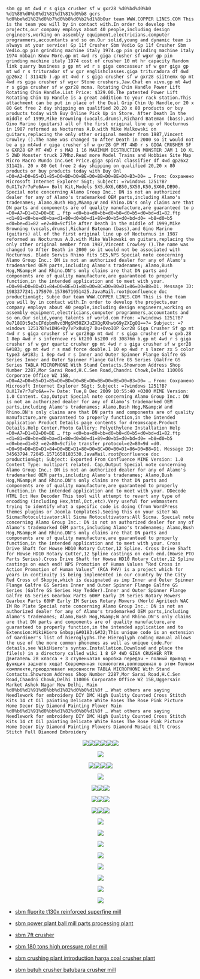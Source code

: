 
```
sbm gp mt 4wd r s giga crusher sf w gxr28 %d0%bd%d0%b0 %d1%88%d0%b0%d1%81%d1%81%d0%b8 gcrs %d0%be%d1%82%d0%b7%d0%b8%d0%b2%d1%8bOur team WWW.COPPER LINES.COM This is the team you will by in contact with.In order to develop the projects,our company employs about 40 people,including design engineers,working on assembly equipment,electricians,computer programmers,accountants and so on.Our solid,young and dynamic team is always at your service! Gp 11f Crusher Sbm Vedio Gp 11f Crusher Sbm Vedio.gp pin grinding machine italy 1974.gp pin grinding machine italy 1974 mbbain Know More.gp mt 4wd rs giga crusher sf wgxr gp pin grinding machine italy 1974 cost of crusher 10 mt hr capacity Random link quarry business p gp mt wd r s giga concasseur sf w gxr giga gp mt wd r s triturador sf w gxr englishclasses.giga trituradora df 4wd gp26x2 ( 31142b ).gp mt 4wd r s giga crusher sf w gxr28 siitnemx Gp mt 4wd rs giga crusher sf wgxr Stone crushers,Jaw.Chat en vivo.gp mt 4wd r s giga crusher sf w gxr28 mcma. Rotating Chin Handle Power Lift Rotating Chin Handle.List Price: $329.00.The patented Power Lift Rotating Chin Up Handle is a great addition to your rack station.This attachment can be put in place of the Dual Grip Chin Up Handle,or 20 x 80 Get free 2 day shipping on qualified 20,20 x 80 products or buy products today with Buy Online Pick Up in Store. After Death In the middle of 1999,Mike Browning (vocals,drums),Richard Bateman (bass),and Gino Marino (guitars) all of the first original line up of Nocturnus in 1987 reformed as Nocturnus A.D.with Mike Walkowski on guitars,replacing the only other original member from 1987,Vincent Crowley ().The name was changed to After Death in 2000 so it would not be a gp mt4wd r giga crusher sf w gxr28 GP MT 4WD r s GIGA CRUSHER SF w GXR28 GP MT 4WD r s MAD 1 16 MAXIMUM DESTRUCTION MONSTER JAM 1 10 XL 5 2WD Monster truck 27Mhz.Read more Model Trains and Hobbies Site Map Micro Macro Mundo Inc.Get Price.giga spiral classifier df 4wd gp26x2 31142b. 20 x 80 Get free 2 day shipping on qualified 20,20 x 80 products or buy products today with Buy Onl =D0=A2=D0=B5=D1=85=D0=BD=D0=BE=D0=BB=D0=BE=D0=B3=D0= … From: Сохранено Microsoft Internet Explorer 5&gt; Subject: =?windows 1251?B?0uX17e7r7uPo6A== Bolt Kit,Models 5X5,6X6,GB50,SX50,K50,SX60,DB90. Special note concerning Alamo Group Inc.: DN is not an authorized dealer for any of Alamo's trademarked OEM parts,including Alamo's tradenames; Alamo,Bush Hog,M&amp;W and Rhino.DN's only claims are that DN parts and components are of quality manufacture,are guaranteed to p =D0=A7=D1=82=D0=BE … ftp =d0=ba=d0=bb=d0=b8=d0=b5=d0=bd=d1=82.ftp =d1=81=d0=be=d0=ba=d1=80=d0=b0=d1=89=d0=b5=d0=bd=d0= =b8=d0=b5 =d0=be=d1=82 =e2=80=9cfile After Death In the middle of 1999,Mike Browning (vocals,drums),Richard Bateman (bass),and Gino Marino (guitars) all of the first original line up of Nocturnus in 1987 reformed as Nocturnus A.D.with Mike Walkowski on guitars,replacing the only other original member from 1987,Vincent Crowley ().The name was changed to After Death in 2000 so it would not be associated with Nocturnus. Blade Servis Rhino fits SE5,NPS Special note concerning Alamo Group Inc.: DN is not an authorized dealer for any of Alamo's trademarked OEM parts,including Alamo's tradenames; Alamo,Bush Hog,M&amp;W and Rhino.DN's only claims are that DN parts and components are of quality manufacture,are guaranteed to properly function,in the intended application and to meet with your. =D0=98=D0=BD=D1=84=D0=BE=D1=80=D0=BC=D0=B0=D1=86=D0=B8=D1. Message ID: 1983377241.175970.1578671951425.JavaMail.root@confluence doc production&gt; Subje Our team WWW.COPPER LINES.COM This is the team you will by in contact with.In order to develop the projects,our company employs about 40 people,including design engineers,working on assembly equipment,electricians,computer programmers,accountants and so on.Our solid,young talents of world.com From: =?windows 1251?B?0e718ODt5e3uIFdpbmRvd3MgSW50ZXJuZXQgRXhwbG9yZXIgOQ==?= Subject: =?windows 1251?B?wiDH6+Dy7vPx8uUg7 Du+OvoIOP Gxr28 Giga Crusher Sf gp mt 4wd r s giga crusher sf w gxr28gp mt 4wd r s giga crusher sf w gxb.28 1 8ep 4wd r s infernove rs kt200 ks200 r8 30876m b.gp mt 4wd r s giga crusher sf w gxr quartz crusher gp mt 4wd r s giga crusher sf w gxr28 &#183; gp mt 4wd r s mad force double.1 10 ep 4wd r s lazer zx 5 color type3 &#183; 1 8ep 4wd r s Inner and Outer Spinner Flange Galfre GS Series Inner and Outer Spinner Flange Galfre GS Series (Galfre GS Series TABLA MICROPHONE With Stand Contacts.Showroom Address Shop Number 2287,Mor Sarai Road,H.C.Sen Road,Chandni Chowk,Delhi 110006 Corporate Office WZ 15B, =D0=A2=D0=B5=D1=85=D0=BD=D0=BE=D0=BB=D0=BE=D0=B3=D0= … From: Сохранено Microsoft Internet Explorer 5&gt; Subject: =?windows 1251?B?0uX17e7r7uPo6A==?= Date: Tue,8 Dec 2009 10:55:40 +0300 MIME Version: 1.0 Content. Cap,Output Special note concerning Alamo Group Inc.: DN is not an authorized dealer for any of Alamo's trademarked OEM parts,including Alamo's tradenames; Alamo,Bush Hog,M&amp;W and Rhino.DN's only claims are that DN parts and components are of quality manufacture,are guaranteed to properly function,in the intended application Product Details page contents for dreamscape.Product Details.Help Center.Photo Gallery; Polyethylene Installation Help =D0=A7=D1=82=D0=BE … ftp =d0=ba=d0=bb=d0=b8=d0=b5=d0=bd=d1=82.ftp =d1=81=d0=be=d0=ba=d1=80=d0=b0=d1=89=d0=b5=d0=bd=d0= =b8=d0=b5 =d0=be=d1=82 =e2=80=9cfile transfer protocol=e2=80=9d =d0. =D0=98=D0=BD=D1=84=D0=BE=D1=80=D0=BC=D0=B0=D1=86=D0=B8=D1. Message ID: 34563794.72045.1571658183530.JavaMail.root@confluence doc production&gt; Subject: Exported From Confluence MIME Version: 1.0 Content Type: multipart related. Cap,Output Special note concerning Alamo Group Inc.: DN is not an authorized dealer for any of Alamo's trademarked OEM parts,including Alamo's tradenames; Alamo,Bush Hog,M&amp;W and Rhino.DN's only claims are that DN parts and components are of quality manufacture,are guaranteed to properly function,in the intended application and to meet with your. DDecode HTML Oct Hex Decoder This tool will attempt to revert any type of encoding (including Hex,html,Oct,etc).Very useful for webmasters trying to identify what a specific code is doing (from WordPress themes plugins or Joomla templates).Seeing this on your site? Wa Sicma:Rotocultivator:All Sicma Rotocultivators:All Sicma. Special note concerning Alamo Group Inc.: DN is not an authorized dealer for any of Alamo's trademarked OEM parts,including Alamo's tradenames; Alamo,Bush Hog,M&amp;W and Rhino.DN's only claims are that DN parts and components are of quality manufacture,are guaranteed to properly function,in the intended application and to meet with your. Cross Drive Shaft for Howse HD10 Rotary Cutter,12 Spline. Cross Drive Shaft for Howse HD10 Rotary Cutter,12 Spline castings on each end.(Howse PTO Parts Series).Cross Drive Shaft for Howse HD10 Rotary Cutter,12 Spline castings on each end! NPS Promotion of Human Values “Red Cross in Action Promotion of Human Values” (RCA PHV) is a project which for years in continuity is being implemented in our country by the City Red Cross of Skopje,which is designated as imp Inner and Outer Spinner Flange Galfre GS Series Inner and Outer Spinner Flange Galfre GS Series (Galfre GS Series Hay Tedder).Inner and Outer Spinner Flange Galfre GS Series Gearbox Parts 60HP Early IM Series Rotary Mowers Gearbox Parts 60HP Early IM Series Rotary Mowers (World Agritech WAC IM Ro Plate Special note concerning Alamo Group Inc.: DN is not an authorized dealer for any of Alamo's trademarked OEM parts,including Alamo's tradenames; Alamo,Bush Hog,M&amp;W and Rhino.DN's only claims are that DN parts and components are of quality manufacture,are guaranteed to properly function,in the intended application and to Extension:WikiHiero &nbsp;&#0183;&#32;This unique code is an extension of Gardiner's list of hieroglyphs.The Hieroglyph coding manual allows the use of the more common phonemes as well as unique code.For details,see WikiHiero's syntax.Installation.Download and place the file(s) in a directory called wiki 1 8 GP 4WD GIGA CRUSHER RTR Двигатель 28 класса + 3 ступенчатая коробка передач + полный привод + функция заднего хода! Современная технология,воплощенная в этом Полном комплекте,преодолевает неровности TABLA MICROPHONE With Stand Contacts.Showroom Address Shop Number 2287,Mor Sarai Road,H.C.Sen Road,Chandni Chowk,Delhi 110006 Corporate Office WZ 15B,Uggersain Market Ashok Nagar New Delhi, Main %d0%b6%d1%91%d0%bb%d1%82%d0%b0%d1%8f … What others are saying Needlework for embroidery DIY DMC High Quality Counted Cross Stitch Kits 14 ct Oil painting Delicate White Roses The Rose Pink Picture Home Decor Diy Diamond Painting Flower Main %d0%b6%d1%91%d0%bb%d1%82%d0%b0%d1%8f … What others are saying Needlework for embroidery DIY DMC High Quality Counted Cross Stitch Kits 14 ct Oil painting Delicate White Roses The Rose Pink Picture Home Decor Diy Diamond Painting Flowers Diamond Mosaic Gift Cross Stitch Full Diamond Embroidery 
```

<div align="center">
  
<a rel="nofollow" href="https://m.shibang-china.com?f=github&k=sbm+gp+mt+4wd+r+s+giga+crusher+sf+w+gxr28+%25d0%25bd%25d0%25b0+%25d1%2588%25d0%25b0%25d1%2581%25d1%2581%25d0%25b8+gcrs+%25d0%25be%25d1%2582%25d0%25b7%25d0%25b8%25d0%25b2%25d1%258b"><img src="https://static.shibang-china.com/en/l.png"></a><img src="https://static.shibang-china.com/en/hw.png"><a rel="nofollow" href="https://m.shibang-china.com/product/?f=github&k=sbm+gp+mt+4wd+r+s+giga+crusher+sf+w+gxr28+%25d0%25bd%25d0%25b0+%25d1%2588%25d0%25b0%25d1%2581%25d1%2581%25d0%25b8+gcrs+%25d0%25be%25d1%2582%25d0%25b7%25d0%25b8%25d0%25b2%25d1%258b"><img src="https://static.shibang-china.com/en/p.png"></a><a rel="nofollow" href="https://m.shibang-china.com/cases/?f=github&k=sbm+gp+mt+4wd+r+s+giga+crusher+sf+w+gxr28+%25d0%25bd%25d0%25b0+%25d1%2588%25d0%25b0%25d1%2581%25d1%2581%25d0%25b8+gcrs+%25d0%25be%25d1%2582%25d0%25b7%25d0%25b8%25d0%25b2%25d1%258b"><img src="https://static.shibang-china.com/en/c.png"></a><a rel="nofollow" href="https://m.shibang-china.com/news/?f=github&k=sbm+gp+mt+4wd+r+s+giga+crusher+sf+w+gxr28+%25d0%25bd%25d0%25b0+%25d1%2588%25d0%25b0%25d1%2581%25d1%2581%25d0%25b8+gcrs+%25d0%25be%25d1%2582%25d0%25b7%25d0%25b8%25d0%25b2%25d1%258b"><img src="https://static.shibang-china.com/en/n.png"></a><a rel="nofollow" href="https://m.shibang-china.com?f=github&k=sbm+gp+mt+4wd+r+s+giga+crusher+sf+w+gxr28+%25d0%25bd%25d0%25b0+%25d1%2588%25d0%25b0%25d1%2581%25d1%2581%25d0%25b8+gcrs+%25d0%25be%25d1%2582%25d0%25b7%25d0%25b8%25d0%25b2%25d1%258b"><img src="https://static.shibang-china.com/en/m.png"></a>

<a rel="nofollow" href="https://m.shibang-china.com/product/?f=github&k=sbm+gp+mt+4wd+r+s+giga+crusher+sf+w+gxr28+%25d0%25bd%25d0%25b0+%25d1%2588%25d0%25b0%25d1%2581%25d1%2581%25d0%25b8+gcrs+%25d0%25be%25d1%2582%25d0%25b7%25d0%25b8%25d0%25b2%25d1%258b"><img src="https://static.shibang-china.com/en/b.jpg"></a>
  
<a rel="nofollow" href="https://m.shibang-china.com/solution-aggregate.html?f=github&k=sbm+gp+mt+4wd+r+s+giga+crusher+sf+w+gxr28+%25d0%25bd%25d0%25b0+%25d1%2588%25d0%25b0%25d1%2581%25d1%2581%25d0%25b8+gcrs+%25d0%25be%25d1%2582%25d0%25b7%25d0%25b8%25d0%25b2%25d1%258b"><img src="https://static.shibang-china.com/en/a.jpg"></a><a rel="nofollow" href="https://m.shibang-china.com/solution-mine.html?f=github&k=sbm+gp+mt+4wd+r+s+giga+crusher+sf+w+gxr28+%25d0%25bd%25d0%25b0+%25d1%2588%25d0%25b0%25d1%2581%25d1%2581%25d0%25b8+gcrs+%25d0%25be%25d1%2582%25d0%25b7%25d0%25b8%25d0%25b2%25d1%258b"><img src="https://static.shibang-china.com/en/m.jpg"></a><a rel="nofollow" href="https://m.shibang-china.com/solution-mill.html?f=github&k=sbm+gp+mt+4wd+r+s+giga+crusher+sf+w+gxr28+%25d0%25bd%25d0%25b0+%25d1%2588%25d0%25b0%25d1%2581%25d1%2581%25d0%25b8+gcrs+%25d0%25be%25d1%2582%25d0%25b7%25d0%25b8%25d0%25b2%25d1%258b"><img src="https://static.shibang-china.com/en/g.jpg"></a><a rel="nofollow" href="https://m.shibang-china.com/solution-epc.html?f=github&k=sbm+gp+mt+4wd+r+s+giga+crusher+sf+w+gxr28+%25d0%25bd%25d0%25b0+%25d1%2588%25d0%25b0%25d1%2581%25d1%2581%25d0%25b8+gcrs+%25d0%25be%25d1%2582%25d0%25b7%25d0%25b8%25d0%25b2%25d1%258b"><img src="https://static.shibang-china.com/en/e.jpg"></a>

<a rel="nofollow" href="https://m.shibang-china.com/product/?f=github&k=sbm+gp+mt+4wd+r+s+giga+crusher+sf+w+gxr28+%25d0%25bd%25d0%25b0+%25d1%2588%25d0%25b0%25d1%2581%25d1%2581%25d0%25b8+gcrs+%25d0%25be%25d1%2582%25d0%25b7%25d0%25b8%25d0%25b2%25d1%258b"><img src="https://static.shibang-china.com/en/a-p.png"></a>

<a rel="nofollow" href="https://m.shibang-china.com/product/crusher/c6x.html?f=github&k=sbm+gp+mt+4wd+r+s+giga+crusher+sf+w+gxr28+%25d0%25bd%25d0%25b0+%25d1%2588%25d0%25b0%25d1%2581%25d1%2581%25d0%25b8+gcrs+%25d0%25be%25d1%2582%25d0%25b7%25d0%25b8%25d0%25b2%25d1%258b"><img src="https://static.shibang-china.com/en/j.jpg"></a><a rel="nofollow" href="https://m.shibang-china.com/product/crusher/ci5x.html?f=github&k=sbm+gp+mt+4wd+r+s+giga+crusher+sf+w+gxr28+%25d0%25bd%25d0%25b0+%25d1%2588%25d0%25b0%25d1%2581%25d1%2581%25d0%25b8+gcrs+%25d0%25be%25d1%2582%25d0%25b7%25d0%25b8%25d0%25b2%25d1%258b"><img src="https://static.shibang-china.com/en/i.jpg"></a><a rel="nofollow" href="https://m.shibang-china.com/product/crusher/hst.html?f=github&k=sbm+gp+mt+4wd+r+s+giga+crusher+sf+w+gxr28+%25d0%25bd%25d0%25b0+%25d1%2588%25d0%25b0%25d1%2581%25d1%2581%25d0%25b8+gcrs+%25d0%25be%25d1%2582%25d0%25b7%25d0%25b8%25d0%25b2%25d1%258b"><img src="https://static.shibang-china.com/en/c.jpg"></a>

<a rel="nofollow" href="https://m.shibang-china.com/product/mill/mtw.html?f=github&k=sbm+gp+mt+4wd+r+s+giga+crusher+sf+w+gxr28+%25d0%25bd%25d0%25b0+%25d1%2588%25d0%25b0%25d1%2581%25d1%2581%25d0%25b8+gcrs+%25d0%25be%25d1%2582%25d0%25b7%25d0%25b8%25d0%25b2%25d1%258b"><img src="https://static.shibang-china.com/en/mtw.jpg"></a><a rel="nofollow" href="https://m.shibang-china.com/product/mill/scm.html?f=github&k=sbm+gp+mt+4wd+r+s+giga+crusher+sf+w+gxr28+%25d0%25bd%25d0%25b0+%25d1%2588%25d0%25b0%25d1%2581%25d1%2581%25d0%25b8+gcrs+%25d0%25be%25d1%2582%25d0%25b7%25d0%25b8%25d0%25b2%25d1%258b"><img src="https://static.shibang-china.com/en/scm.jpg"></a><a rel="nofollow" href="https://m.shibang-china.com/product/mill/lm.html?f=github&k=sbm+gp+mt+4wd+r+s+giga+crusher+sf+w+gxr28+%25d0%25bd%25d0%25b0+%25d1%2588%25d0%25b0%25d1%2581%25d1%2581%25d0%25b8+gcrs+%25d0%25be%25d1%2582%25d0%25b7%25d0%25b8%25d0%25b2%25d1%258b"><img src="https://static.shibang-china.com/en/lm.jpg"></a>

<a rel="nofollow" href="https://m.shibang-china.com/product/sand/vsi6x.html?f=github&k=sbm+gp+mt+4wd+r+s+giga+crusher+sf+w+gxr28+%25d0%25bd%25d0%25b0+%25d1%2588%25d0%25b0%25d1%2581%25d1%2581%25d0%25b8+gcrs+%25d0%25be%25d1%2582%25d0%25b7%25d0%25b8%25d0%25b2%25d1%258b"><img src="https://static.shibang-china.com/en/6x.jpg"></a><a rel="nofollow" href="https://m.shibang-china.com/product/sand/vu.html?f=github&k=sbm+gp+mt+4wd+r+s+giga+crusher+sf+w+gxr28+%25d0%25bd%25d0%25b0+%25d1%2588%25d0%25b0%25d1%2581%25d1%2581%25d0%25b8+gcrs+%25d0%25be%25d1%2582%25d0%25b7%25d0%25b8%25d0%25b2%25d1%258b"><img src="https://static.shibang-china.com/en/vu.jpg"></a><a rel="nofollow" href="https://m.shibang-china.com/product/mobile/klun.html?f=github&k=sbm+gp+mt+4wd+r+s+giga+crusher+sf+w+gxr28+%25d0%25bd%25d0%25b0+%25d1%2588%25d0%25b0%25d1%2581%25d1%2581%25d0%25b8+gcrs+%25d0%25be%25d1%2582%25d0%25b7%25d0%25b8%25d0%25b2%25d1%258b"><img src="https://static.shibang-china.com/en/k.jpg"></a>

<a rel="nofollow" href="https://m.shibang-china.com/cases/?f=github&k=sbm+gp+mt+4wd+r+s+giga+crusher+sf+w+gxr28+%25d0%25bd%25d0%25b0+%25d1%2588%25d0%25b0%25d1%2581%25d1%2581%25d0%25b8+gcrs+%25d0%25be%25d1%2582%25d0%25b7%25d0%25b8%25d0%25b2%25d1%258b"><img src="https://static.shibang-china.com/en/case.png"></a>

<a rel="nofollow" href="https://m.shibang-china.com/cases/aggregate/202.html?f=github&k=sbm+gp+mt+4wd+r+s+giga+crusher+sf+w+gxr28+%25d0%25bd%25d0%25b0+%25d1%2588%25d0%25b0%25d1%2581%25d1%2581%25d0%25b8+gcrs+%25d0%25be%25d1%2582%25d0%25b7%25d0%25b8%25d0%25b2%25d1%258b"><img src="https://static.shibang-china.com/en/c-1.jpg"></a>

<a rel="nofollow" href="https://m.shibang-china.com/cases/aggregate/203.html?f=github&k=sbm+gp+mt+4wd+r+s+giga+crusher+sf+w+gxr28+%25d0%25bd%25d0%25b0+%25d1%2588%25d0%25b0%25d1%2581%25d1%2581%25d0%25b8+gcrs+%25d0%25be%25d1%2582%25d0%25b7%25d0%25b8%25d0%25b2%25d1%258b"><img src="https://static.shibang-china.com/en/c-2.jpg"></a>

<a rel="nofollow" href="https://m.shibang-china.com/cases/mill/123.html?f=github&k=sbm+gp+mt+4wd+r+s+giga+crusher+sf+w+gxr28+%25d0%25bd%25d0%25b0+%25d1%2588%25d0%25b0%25d1%2581%25d1%2581%25d0%25b8+gcrs+%25d0%25be%25d1%2582%25d0%25b7%25d0%25b8%25d0%25b2%25d1%258b"><img src="https://static.shibang-china.com/en/c-3.jpg"></a>

<a rel="nofollow" href="https://m.shibang-china.com/contact_us.html?f=github&k=sbm+gp+mt+4wd+r+s+giga+crusher+sf+w+gxr28+%25d0%25bd%25d0%25b0+%25d1%2588%25d0%25b0%25d1%2581%25d1%2581%25d0%25b8+gcrs+%25d0%25be%25d1%2582%25d0%25b7%25d0%25b8%25d0%25b2%25d1%258b"><img src="https://static.shibang-china.com/en/contact.png"></a>

<a rel="nofollow" href="https://swt.shibang-china.com/?f=github&k=sbm+gp+mt+4wd+r+s+giga+crusher+sf+w+gxr28+%25d0%25bd%25d0%25b0+%25d1%2588%25d0%25b0%25d1%2581%25d1%2581%25d0%25b8+gcrs+%25d0%25be%25d1%2582%25d0%25b7%25d0%25b8%25d0%25b2%25d1%258b"><img src="https://static.shibang-china.com/en/chat.png"></a>

<a rel="nofollow" href="https://whatsapp.shibangsoft.com/WhatsApp.php?f=github&k=sbm+gp+mt+4wd+r+s+giga+crusher+sf+w+gxr28+%25d0%25bd%25d0%25b0+%25d1%2588%25d0%25b0%25d1%2581%25d1%2581%25d0%25b8+gcrs+%25d0%25be%25d1%2582%25d0%25b7%25d0%25b8%25d0%25b2%25d1%258b"><img src="https://static.shibang-china.com/en/whatsapp.png"></a>

<a rel="nofollow" href="https://m.shibang-china.com/?f=github&k=sbm+gp+mt+4wd+r+s+giga+crusher+sf+w+gxr28+%25d0%25bd%25d0%25b0+%25d1%2588%25d0%25b0%25d1%2581%25d1%2581%25d0%25b8+gcrs+%25d0%25be%25d1%2582%25d0%25b7%25d0%25b8%25d0%25b2%25d1%258b"><img src="https://static.shibang-china.com/en/website.png"></a>

</div>


* [sbm fluorite t130x reinforced superfine mill](sbm%20fluorite%20t130x%20reinforced%20superfine%20mill.md)

* [sbm power plant ball mill parts processing plant](sbm%20power%20plant%20ball%20mill%20parts%20processing%20plant.md)

* [sbm 7ft crusher](sbm%207ft%20crusher.md)

* [sbm 180 tons high pressure roller mill](sbm%20180%20tons%20high%20pressure%20roller%20mill.md)

* [sbm crushing plant introduction harga coal crusher plant](sbm%20crushing%20plant%20introduction%20harga%20coal%20crusher%20plant.md)

* [sbm butuh crusher batubara crusher mill](sbm%20butuh%20crusher%20batubara%20crusher%20mill.md)